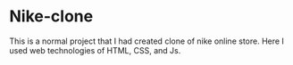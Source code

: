 # Nike-clone
This is a normal project that I had created clone of nike online store.
Here I used web technologies of HTML, CSS, and Js.
